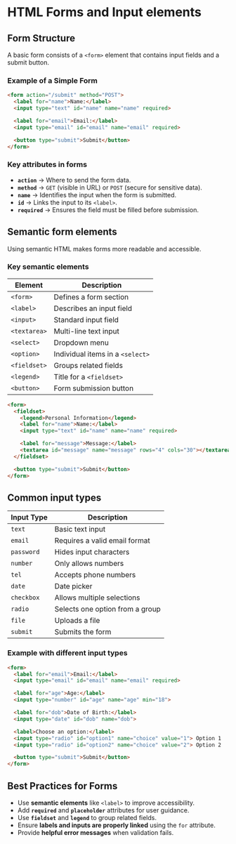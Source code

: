 # HTML Forms and Input elements

## Form Structure
A basic form consists of a `<form>` element that contains input fields and a submit button.

### Example of a Simple Form

```html
<form action="/submit" method="POST">
  <label for="name">Name:</label>
  <input type="text" id="name" name="name" required>

  <label for="email">Email:</label>
  <input type="email" id="email" name="email" required>

  <button type="submit">Submit</button>
</form>
```

### **Key attributes in forms**
- **`action`** → Where to send the form data.
- **`method`** → `GET` (visible in URL) or `POST` (secure for sensitive data).
- **`name`** → Identifies the input when the form is submitted.
- **`id`** → Links the input to its `<label>`.
- **`required`** → Ensures the field must be filled before submission.


## Semantic form elements

Using semantic HTML makes forms more readable and accessible.

### **Key semantic elements**
| Element      | Description                      |
| ------------ | -------------------------------- |
| `<form>`     | Defines a form section           |
| `<label>`    | Describes an input field         |
| `<input>`    | Standard input field             |
| `<textarea>` | Multi-line text input            |
| `<select>`   | Dropdown menu                    |
| `<option>`   | Individual items in a `<select>` |
| `<fieldset>` | Groups related fields            |
| `<legend>`   | Title for a `<fieldset>`         |
| `<button>`   | Form submission button           |

```html
<form>
  <fieldset>
    <legend>Personal Information</legend>
    <label for="name">Name:</label>
    <input type="text" id="name" name="name" required>

    <label for="message">Message:</label>
    <textarea id="message" name="message" rows="4" cols="30"></textarea>
  </fieldset>

  <button type="submit">Submit</button>
</form>
```

## Common input types
| Input Type | Description                     |
| ---------- | ------------------------------- |
| `text`     | Basic text input                |
| `email`    | Requires a valid email format   |
| `password` | Hides input characters          |
| `number`   | Only allows numbers             |
| `tel`      | Accepts phone numbers           |
| `date`     | Date picker                     |
| `checkbox` | Allows multiple selections      |
| `radio`    | Selects one option from a group |
| `file`     | Uploads a file                  |
| `submit`   | Submits the form                |

### Example with different input types

```html
<form>
  <label for="email">Email:</label>
  <input type="email" id="email" name="email" required>

  <label for="age">Age:</label>
  <input type="number" id="age" name="age" min="18">

  <label for="dob">Date of Birth:</label>
  <input type="date" id="dob" name="dob">

  <label>Choose an option:</label>
  <input type="radio" id="option1" name="choice" value="1"> Option 1
  <input type="radio" id="option2" name="choice" value="2"> Option 2

  <button type="submit">Submit</button>
</form>
```

## Best Practices for Forms
- Use **semantic elements** like `<label>` to improve accessibility.  
- Add **`required`** and **`placeholder`** attributes for user guidance.  
- Use **`fieldset`** and **`legend`** to group related fields.  
- Ensure **labels and inputs are properly linked** using the `for` attribute.  
- Provide **helpful error messages** when validation fails.  


